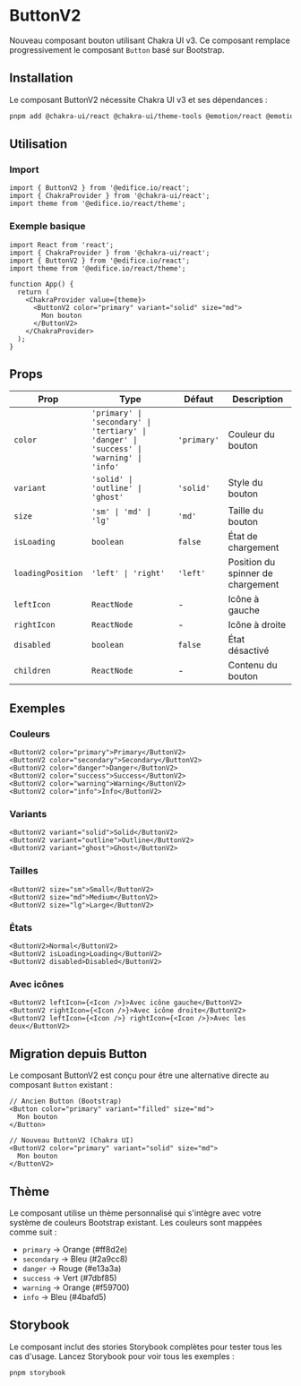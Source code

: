 # ButtonV2

Nouveau composant bouton utilisant Chakra UI v3. Ce composant remplace progressivement le composant `Button` basé sur Bootstrap.

## Installation

Le composant ButtonV2 nécessite Chakra UI v3 et ses dépendances :

```bash
pnpm add @chakra-ui/react @chakra-ui/theme-tools @emotion/react @emotion/styled framer-motion
```

## Utilisation

### Import

```tsx
import { ButtonV2 } from '@edifice.io/react';
import { ChakraProvider } from '@chakra-ui/react';
import theme from '@edifice.io/react/theme';
```

### Exemple basique

```tsx
import React from 'react';
import { ChakraProvider } from '@chakra-ui/react';
import { ButtonV2 } from '@edifice.io/react';
import theme from '@edifice.io/react/theme';

function App() {
  return (
    <ChakraProvider value={theme}>
      <ButtonV2 color="primary" variant="solid" size="md">
        Mon bouton
      </ButtonV2>
    </ChakraProvider>
  );
}
```

## Props

| Prop | Type | Défaut | Description |
|------|------|--------|-------------|
| `color` | `'primary' \| 'secondary' \| 'tertiary' \| 'danger' \| 'success' \| 'warning' \| 'info'` | `'primary'` | Couleur du bouton |
| `variant` | `'solid' \| 'outline' \| 'ghost'` | `'solid'` | Style du bouton |
| `size` | `'sm' \| 'md' \| 'lg'` | `'md'` | Taille du bouton |
| `isLoading` | `boolean` | `false` | État de chargement |
| `loadingPosition` | `'left' \| 'right'` | `'left'` | Position du spinner de chargement |
| `leftIcon` | `ReactNode` | - | Icône à gauche |
| `rightIcon` | `ReactNode` | - | Icône à droite |
| `disabled` | `boolean` | `false` | État désactivé |
| `children` | `ReactNode` | - | Contenu du bouton |

## Exemples

### Couleurs

```tsx
<ButtonV2 color="primary">Primary</ButtonV2>
<ButtonV2 color="secondary">Secondary</ButtonV2>
<ButtonV2 color="danger">Danger</ButtonV2>
<ButtonV2 color="success">Success</ButtonV2>
<ButtonV2 color="warning">Warning</ButtonV2>
<ButtonV2 color="info">Info</ButtonV2>
```

### Variants

```tsx
<ButtonV2 variant="solid">Solid</ButtonV2>
<ButtonV2 variant="outline">Outline</ButtonV2>
<ButtonV2 variant="ghost">Ghost</ButtonV2>
```

### Tailles

```tsx
<ButtonV2 size="sm">Small</ButtonV2>
<ButtonV2 size="md">Medium</ButtonV2>
<ButtonV2 size="lg">Large</ButtonV2>
```

### États

```tsx
<ButtonV2>Normal</ButtonV2>
<ButtonV2 isLoading>Loading</ButtonV2>
<ButtonV2 disabled>Disabled</ButtonV2>
```

### Avec icônes

```tsx
<ButtonV2 leftIcon={<Icon />}>Avec icône gauche</ButtonV2>
<ButtonV2 rightIcon={<Icon />}>Avec icône droite</ButtonV2>
<ButtonV2 leftIcon={<Icon />} rightIcon={<Icon />}>Avec les deux</ButtonV2>
```

## Migration depuis Button

Le composant ButtonV2 est conçu pour être une alternative directe au composant `Button` existant :

```tsx
// Ancien Button (Bootstrap)
<Button color="primary" variant="filled" size="md">
  Mon bouton
</Button>

// Nouveau ButtonV2 (Chakra UI)
<ButtonV2 color="primary" variant="solid" size="md">
  Mon bouton
</ButtonV2>
```

## Thème

Le composant utilise un thème personnalisé qui s'intègre avec votre système de couleurs Bootstrap existant. Les couleurs sont mappées comme suit :

- `primary` → Orange (#ff8d2e)
- `secondary` → Bleu (#2a9cc8)
- `danger` → Rouge (#e13a3a)
- `success` → Vert (#7dbf85)
- `warning` → Orange (#f59700)
- `info` → Bleu (#4bafd5)

## Storybook

Le composant inclut des stories Storybook complètes pour tester tous les cas d'usage. Lancez Storybook pour voir tous les exemples :

```bash
pnpm storybook
```
